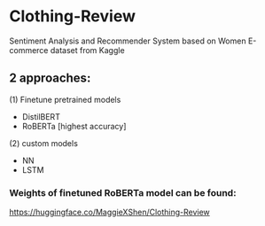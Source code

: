 # Clothing-Review
Sentiment Analysis and Recommender System based on Women E-commerce dataset from Kaggle

## 2 approaches:
(1) Finetune pretrained models
- DistilBERT
- RoBERTa [highest accuracy]

(2) custom models
- NN
- LSTM

### Weights of finetuned RoBERTa model can be found: 
https://huggingface.co/MaggieXShen/Clothing-Review
